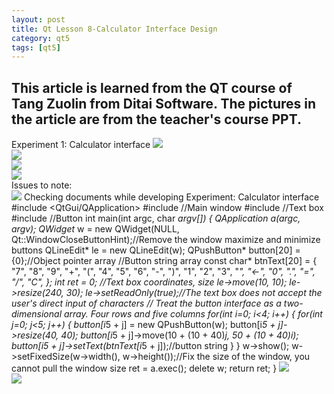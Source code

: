 ```yaml
---
layout: post
title: Qt Lesson 8-Calculator Interface Design
category: qt5
tags: [qt5]
---
```

This article is learned from the QT course of Tang Zuolin from Ditai Software. The pictures in the article are from the teacher's course PPT.
---
Experiment 1: Calculator interface
![ ](/md_blog/public/assets/2021-07-25/6d34c6530497eb0a61b4036318c30e70.png)  
![ ](/md_blog/public/assets/2021-07-25/a7a16b634b809f4ce271500a2e42a35d.png)  
![ ](/md_blog/public/assets/2021-07-25/a04d12bce9ca3d3614024501c341e8de.png)  
![ ](/md_blog/public/assets/2021-07-25/81e20f8e61ad4538209acae089c1732e.png)  
Issues to note:  
![ ](/md_blog/public/assets/2021-07-25/be6c98ebcca30220095a1369edbfdcf9.png)
Checking documents while developing
Experiment: Calculator interface
    #include <QtGui/QApplication> #include <QWidget> //Main window #include <QLineEdit> //Text box #include <QPushButton> //Button int main(int argc, char *argv[]) { QApplication a(argc, argv); QWidget* w = new QWidget(NULL, Qt::WindowCloseButtonHint);//Remove the window maximize and minimize buttons QLineEdit* le = new QLineEdit(w); QPushButton* button[20] = {0};//Object pointer array //Button string array const char* btnText[20] = { "7", "8", "9", "+", "(", "4", "5", "6", "-", ")", "1", "2", "3", "*", "<-", "0", ".", "=", "/", "C", }; int ret = 0; //Text box coordinates, size le->move(10, 10); le->resize(240, 30); le->setReadOnly(true);//The text box does not accept the user's direct input of characters // Treat the button interface as a two-dimensional array. Four rows and five columns for(int i=0; i<4; i++) { for(int j=0; j<5; j++) { button[i*5 + j] = new QPushButton(w); button[i*5 + j]->resize(40, 40); button[i*5 + j]->move(10 + (10 + 40)*j, 50 + (10 + 40)*i); button[i*5 + j]->setText(btnText[i*5 + j]);//button string } } w->show(); w->setFixedSize(w->width(), w->height());//Fix the size of the window, you cannot pull the window size ret = a.exec(); delete w; return ret; } 
![ ](/md_blog/public/assets/2021-07-25/4f6e3547f54816795e3759d31385efeb.png)  
![ ](/md_blog/public/assets/2021-07-25/077f1bab1ee8ed1d2fffee8a3238677b.png)